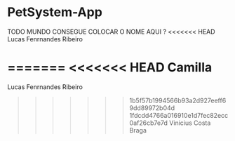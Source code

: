 # PetSystem-App
TODO MUNDO CONSEGUE COLOCAR O NOME AQUI ?
<<<<<<< HEAD
Lucas Fenrnandes Ribeiro

=======
<<<<<<< HEAD
Camilla
=======
Lucas Fenrnandes Ribeiro
>>>>>>> 1b5f57b1994566b93a2d927eeff69dd89972b04d
>>>>>>> 1fdcdd4766a016910e1d7fec82ecc0af26cb7e7d
Vinicius Costa Braga